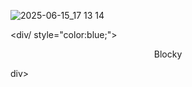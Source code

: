 
![2025-06-15_17 13 14](https://github.com/user-attachments/assets/f99e25a9-779a-47c1-8406-7908a5865739)

<div/ style="color:blue;">
<p align="center">
Blocky
</p>
</div>div>
